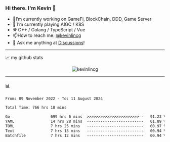 ### Hi there. I'm Kevin 👋

- 🔭I’m currently working on GameFi, BlockChain, DDD, Game Server
- 🌱 I’m currently playing AIGC / K8S
-   :hammer_and_pick: C++ / Golang / TypeScript / Vue
- 📫How to reach me: [@kevinlincg](https://twitter.com/kevinlincg) 
-   :thought_balloon: Ask me anything at [Discussions](https://github.com/kevinlincg/kevinlincg/issues/new)!

---

📈 my github stats

<p align="center"> <img src="https://github-readme-stats-ouuan.vercel.app/api?username=kevinlincg&theme=dark&show_icons=true&count_private=true" alt="kevinlincg" />

---

#### :bar_chart: 

<!--START_SECTION:waka-->

```txt
From: 09 November 2022 - To: 11 August 2024

Total Time: 766 hrs 18 mins

Go                  699 hrs 6 mins  >>>>>>>>>>>>>>>>>>>>>>>--   91.23 %
YAML                14 hrs 28 mins  -------------------------   01.89 %
TOML                7 hrs 25 mins   -------------------------   00.97 %
Text                7 hrs 13 mins   -------------------------   00.94 %
Batchfile           7 hrs 12 mins   -------------------------   00.94 %
```

<!--END_SECTION:waka-->
